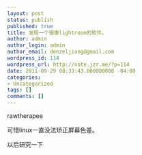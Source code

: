 ```yaml
---
layout: post
status: publish
published: true
title: 发现一个很像lightroom的软件。
author: admin
author_login: admin
author_email: denzeljiang@gmail.com
wordpress_id: 114
wordpress_url: http://note.jzr.me/?p=114
date: 2011-09-29 08:33:43.000000000 -04:00
categories:
- Uncategorized
tags: []
comments: []
---
```


rawtherapee

可惜linux一直没法矫正屏幕色差。

以后研究一下
